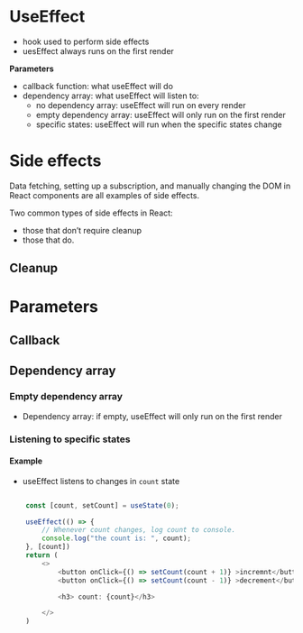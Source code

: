 
# UseEffect
* hook used to perform side effects
* uesEffect always runs on the first render



**Parameters**
* callback function: what useEffect will do
* dependency array: what useEffect will listen to: 
  * no dependency array: useEffect will run on every render
  * empty dependency array: useEffect will only run on the first render
  * specific states: useEffect will run when the specific states change


# Side effects
Data fetching, setting up a subscription, and manually changing the DOM in
React components are all examples of side effects. 

Two common types of side effects in React: 
* those that don’t require cleanup 
* those that do.

## Cleanup

# Parameters
## Callback


## Dependency array

### Empty dependency array
* Dependency array: if empty, useEffect will only run on the first render



### Listening to specific states
#### Example
* useEffect listens to changes in `count` state

```javascript

    const [count, setCount] = useState(0); 

    useEffect(() => {
        // Whenever count changes, log count to console. 
        console.log("the count is: ", count);
    }, [count])
    return (
        <>
            <button onClick={() => setCount(count + 1)} >incremnt</button>
            <button onClick={() => setCount(count - 1)} >decrement</button>

            <h3> count: {count}</h3>

        </>
    )
```

